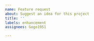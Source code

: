 ```yaml
---
name: Feature request
about: Suggest an idea for this project
title: ''
labels: enhancement
assignees: Gogo1951

---
```


<!--

Welcome!

First off, please understand that I build addons based on my personal needs. But that means I build them for me. I think my needs align with a lot of peoples' needs, but they won't always. Where there's a conflict, I build addons for me. (=

And while I really do like building addons, I really don't love hunting down obscure bugs -- especially not when those bugs require me to install and fuss with other addons that I don't already use.

Burning a day figuring out how those other addons work so I can track down the conflict is a special kind of hell. And more often than not, the outcome is that I can't fix the issue since I can't control how other addons work.

Testing GogoLoot is inherently a bit of a pain, since I have to be in a raid, and I have to be Master Looter. I don't really want to make a habit of asking 40 people to pause the raid so I can fix your bug, y'know? That's asking a lot.

Anyway all that said, feel free to leave feedback. Just know that my response is almost always going to be, "No, sorry. I can't do that." 

Cheers!

-->
